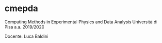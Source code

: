 # cmepda
Computing Methods in Experimental Physics and Data Analysis
Università di Pisa
a.a. 2019/2020

Docente: Luca Baldini
